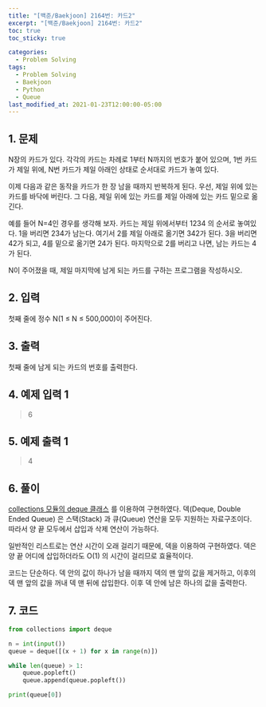 ```yaml
---
title: "[백준/Baekjoon] 2164번: 카드2"
excerpt: "[백준/Baekjoon] 2164번: 카드2"
toc: true
toc_sticky: true

categories:
  - Problem Solving
tags:
  - Problem Solving
  - Baekjoon
  - Python
  - Queue
last_modified_at: 2021-01-23T12:00:00-05:00
---
```


## 1. 문제

N장의 카드가 있다. 각각의 카드는 차례로 1부터 N까지의 번호가 붙어 있으며, 1번 카드가 제일 위에, N번 카드가 제일 아래인 상태로 순서대로 카드가 놓여 있다.

이제 다음과 같은 동작을 카드가 한 장 남을 때까지 반복하게 된다. 우선, 제일 위에 있는 카드를 바닥에 버린다. 그 다음, 제일 위에 있는 카드를 제일 아래에 있는 카드 밑으로 옮긴다.

예를 들어 N=4인 경우를 생각해 보자. 카드는 제일 위에서부터 1234 의 순서로 놓여있다. 1을 버리면 234가 남는다. 여기서 2를 제일 아래로 옮기면 342가 된다. 3을 버리면 42가 되고, 4를 밑으로 옮기면 24가 된다. 마지막으로 2를 버리고 나면, 남는 카드는 4가 된다.

N이 주어졌을 때, 제일 마지막에 남게 되는 카드를 구하는 프로그램을 작성하시오.

## 2. 입력

첫째 줄에 정수 N(1 ≤ N ≤ 500,000)이 주어진다.

## 3. 출력

첫째 줄에 남게 되는 카드의 번호를 출력한다.

## 4. 예제 입력 1

> 6

## 5. 예제 출력 1

> 4

## 6. 풀이

[collections 모듈의 deque 클래스](https://docs.python.org/3.7/library/collections.html#collections.deque) 를 이용하여 구현하였다. 덱(Deque, Double Ended Queue) 은 스택(Stack) 과 큐(Queue) 연산을 모두 지원하는 자료구조이다. 따라서 양 끝 모두에서 삽입과 삭제 연산이 가능하다.

일반적인 리스트로는 연산 시간이 오래 걸리기 때문에, 덱을 이용하여 구현하였다. 덱은 양 끝 어디에 삽입하더라도 O(1) 의 시간이 걸리므로 효율적이다.

코드는 단순하다. 덱 안의 값이 하나가 남을 때까지 덱의 맨 앞의 값을 제거하고, 이후의 덱 맨 앞의 값을 꺼내 덱 맨 뒤에 삽입한다. 이후 덱 안에 남은 하나의 값을 출력한다.

## 7. 코드

```python
from collections import deque

n = int(input())
queue = deque([(x + 1) for x in range(n)])

while len(queue) > 1:
    queue.popleft()
    queue.append(queue.popleft())

print(queue[0])

```
